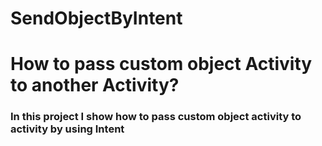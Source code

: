 # SendObjectByIntent
<h1>How to pass custom object Activity to another Activity?</h1>
<h3>In this project I show how to pass custom object activity to activity by using Intent</h3>


